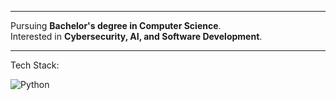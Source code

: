 
 <div align="left"><img src="https://komarev.com/ghpvc/?username=frijae&style=flat-square&color=gray" alt=""/></div>
 
---

Pursuing **Bachelor's degree in Computer Science**.  
 Interested in **Cybersecurity, AI, and Software Development**.  

---

 Tech Stack:

![Python](https://img.shields.io/badge/python-3670A0?style=for-the-badge&logo=python&logoColor=808080)

